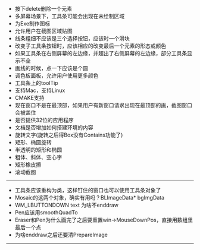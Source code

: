 ﻿- 按下delete删除一个元素
- 多屏幕场景下，工具条可能会出现在未绘制区域
- 为Exe制作图标
- 允许用户在截图区域贴图
- 线条粗细不应该是三个选择按钮，应该时一个滑块
- 改变子工具条按钮时，应该相应的改变最后一个元素的形态或颜色
- 如果工具条在右侧屏幕的左边缘，并超出了右侧屏幕的左边缘，部分工具条显示不全
- 画线的时候，点一下应该是个圆
- 调色板面板，允许用户使用更多颜色
- 工具条上的toolTip
- 支持Mac，支持Linux
- CMAKE支持
- 现在窗口不是在最顶部，如果用户有新窗口请求出现在最顶部的画，截图窗口会被盖住
- 是否提供32位的应用程序
- 文档是否增加如何搭建环境的内容
- 旋转文字(旋转之后得Box没有Contains功能了)
- 矩形、椭圆旋转
- 半透明的矩形和椭圆
- 粗体、斜体、空心字
- 矩形橡皮擦
- 滚动截图

- ----------------------------------
- 工具条应该重构为类，这样钉住的窗口也可以使用工具条对象了
- Mosaic的这两个对象，确实有用吗？BLImageData* bgImgData
- WM_LBUTTONDOWN text 为啥不enddraw
- Pen应该用smoothQuadTo
- Eraser和Pen为什么画完了之后要重置win->MouseDownPos，直接用数组里最后一个点
- 为啥enddraw之后还要清PrepareImage
- ----------------------------------

